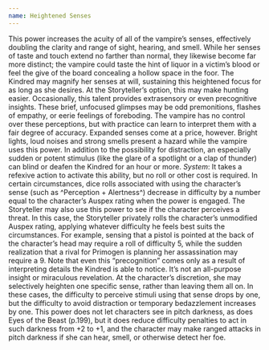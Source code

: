 ```yaml
---
name: Heightened Senses
---
```


This power increases the acuity of all of the vampire’s senses, effectively doubling the clarity and range of sight, hearing, and smell. While her senses of taste and touch extend no farther than normal, they likewise become far more distinct; the vampire could taste the hint of liquor in a victim’s blood or feel the give of the board concealing a hollow space in the foor. The Kindred may magnify her senses at will, sustaining this heightened focus for as long as she desires. At the Storyteller’s option, this may make hunting easier. Occasionally, this talent provides extrasensory or even precognitive insights. These brief, unfocused glimpses may be odd premonitions, flashes of empathy, or eerie feelings of foreboding. The vampire has no control over these perceptions, but with practice can learn to interpret them with a fair degree of accuracy. Expanded senses come at a price, however. Bright lights, loud noises and strong smells present a hazard while the vampire uses this power. In addition to the possibility for distraction, an especially sudden or potent stimulus (like the glare of a spotlight or a clap of thunder) can blind or deafen the Kindred for an hour or more.
_System_: It takes a refexive action to activate this ability, but no roll or other cost is required. In certain circumstances, dice rolls associated with using the character’s sense (such as ^Perception + Alertness^) decrease in difficulty by a number equal to the character’s Auspex rating when the power is engaged. The Storyteller may also use this power to see if the character perceives a threat. In this case, the Storyteller privately rolls the character’s unmodified Auspex rating, applying whatever difficulty he feels best suits the circumstances. For example, sensing that a pistol is pointed at the back of the character’s head may require a roll of difficulty 5, while the sudden realization that a rival for Primogen is planning her assassination may require a 9. Note that even this “precognition” comes only as a result of interpreting details the Kindred is able to notice. It’s not an all-purpose insight or miraculous revelation. At the character’s discretion, she may selectively heighten one specific sense, rather than leaving them all on. In these cases, the difficulty to perceive stimuli using that sense drops by one, but the difficulty to avoid distraction or temporary bedazzlement increases by one. This power does not let characters see in pitch darkness, as does Eyes of the Beast (p.199), but it does reduce difficulty penalties to act in such darkness from +2 to +1, and the character may make ranged attacks in pitch darkness if she can hear, smell, or otherwise detect her foe.